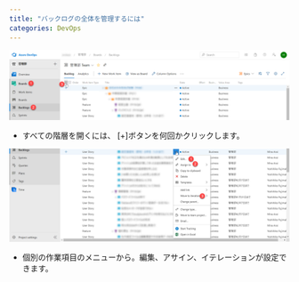 ```yaml
---
title: "バックログの全体を管理するには"
categories: DevOps
---
```


![](../assets/images/2020-02-11-08-51-58.png)

- すべての階層を開くには、 [+]ボタンを何回かクリックします。

![](../assets/images/2020-02-11-08-52-13.png)

- 個別の作業項目のメニューから。編集、アサイン、イテレーションが設定できます。

